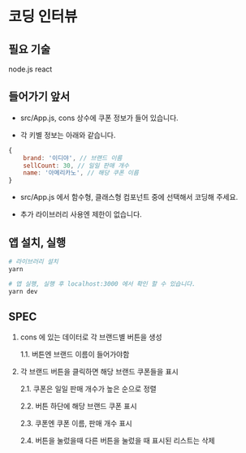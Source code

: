 # 코딩 인터뷰

## 필요 기술

node.js react

## 들어가기 앞서

- src/App.js, cons 상수에 쿠폰 정보가 들어 있습니다.

- 각 키별 정보는 아래와 같습니다.

```javascript
{
    brand: '이디야', // 브랜드 이름
    sellCount: 30, // 일일 판매 개수
    name: '아메리카노', // 해당 쿠폰 이름
}
```

- src/App.js 에서 함수형, 클래스형 컴포넌트 중에 선택해서 코딩해 주세요.

- 추가 라이브러리 사용엔 제한이 없습니다.

## 앱 설치, 실행

```sh
# 라이브러리 설치
yarn

# 앱 실행, 실행 후 localhost:3000 에서 확인 할 수 있습니다.
yarn dev
```

## SPEC

1. cons 에 있는 데이터로 각 브랜드별 버튼을 생성

   1.1. 버튼엔 브랜드 이름이 들어가야함

2. 각 브랜드 버튼을 클릭하면 해당 브랜드 쿠폰들을 표시

   2.1. 쿠폰은 일일 판매 개수가 높은 순으로 정렬

   2.2. 버튼 하단에 해당 브랜드 쿠폰 표시

   2.3. 쿠폰엔 쿠폰 이름, 판매 개수 표시

   2.4. 버튼을 눌렀을때 다른 버튼을 눌렀을 때 표시된 리스트는 삭제
